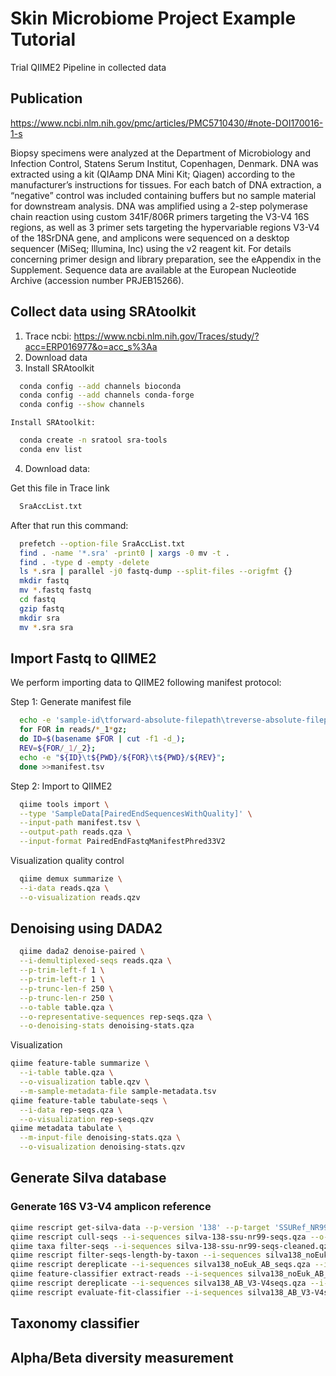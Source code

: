 # Skin Microbiome Project Example Tutorial
Trial QIIME2 Pipeline in collected data
## Publication
https://www.ncbi.nlm.nih.gov/pmc/articles/PMC5710430/#note-DOI170016-1-s

Biopsy specimens were analyzed at the Department of Microbiology and Infection Control, Statens Serum Institut, Copenhagen, Denmark. DNA was extracted using a kit (QIAamp DNA Mini Kit; Qiagen) according to the manufacturer’s instructions for tissues. For each batch of DNA extraction, a “negative” control was included containing buffers but no sample material for downstream analysis. DNA was amplified using a 2-step polymerase chain reaction using custom 341F/806R primers targeting the V3-V4 16S regions, as well as 3 primer sets targeting the hypervariable regions V3-V4 of the 18SrDNA gene, and amplicons were sequenced on a desktop sequencer (MiSeq; Illumina, Inc) using the v2 reagent kit. For details concerning primer design and library preparation, see the eAppendix in the Supplement. Sequence data are available at the European Nucleotide Archive (accession number PRJEB15266).
## Collect data using SRAtoolkit
1. Trace ncbi: https://www.ncbi.nlm.nih.gov/Traces/study/?acc=ERP016977&o=acc_s%3Aa
2. Download data
3. Install SRAtoolkit
  ```bash
    conda config --add channels bioconda
    conda config --add channels conda-forge
    conda config --show channels
  ```
    Install SRAtoolkit:
  ```bash
    conda create -n sratool sra-tools
    conda env list 
  ```
4. Download data:
   
  Get this file in Trace link
  ```bash
    SraAccList.txt
  ```
  After that run this command:
    
  ```bash
    prefetch --option-file SraAccList.txt
    find . -name '*.sra' -print0 | xargs -0 mv -t . 
    find . -type d -empty -delete
    ls *.sra | parallel -j0 fastq-dump --split-files --origfmt {}
    mkdir fastq
    mv *.fastq fastq
    cd fastq
    gzip fastq
    mkdir sra
    mv *.sra sra
  ```
## Import Fastq to QIIME2
  We perform importing data to QIIME2 following manifest protocol:
  
  Step 1: Generate manifest file
```bash
  echo -e 'sample-id\tforward-absolute-filepath\treverse-absolute-filepath' > manifest.tsv
  for FOR in reads/*_1*gz;
  do ID=$(basename $FOR | cut -f1 -d_);
  REV=${FOR/_1/_2};
  echo -e "${ID}\t${PWD}/${FOR}\t${PWD}/${REV}";
  done >>manifest.tsv
```
  Step 2: Import to QIIME2
```bash
  qiime tools import \
  --type 'SampleData[PairedEndSequencesWithQuality]' \
  --input-path manifest.tsv \
  --output-path reads.qza \
  --input-format PairedEndFastqManifestPhred33V2
```
  Visualization quality control
```bash
  qiime demux summarize \
  --i-data reads.qza \
  --o-visualization reads.qzv
```
## Denoising using DADA2
```bash
  qiime dada2 denoise-paired \
  --i-demultiplexed-seqs reads.qza \
  --p-trim-left-f 1 \
  --p-trim-left-r 1 \
  --p-trunc-len-f 250 \
  --p-trunc-len-r 250 \
  --o-table table.qza \
  --o-representative-sequences rep-seqs.qza \
  --o-denoising-stats denoising-stats.qza
```
Visualization
  ```bash
  qiime feature-table summarize \
    --i-table table.qza \
    --o-visualization table.qzv \
    --m-sample-metadata-file sample-metadata.tsv
  qiime feature-table tabulate-seqs \
    --i-data rep-seqs.qza \
    --o-visualization rep-seqs.qzv
  qiime metadata tabulate \
    --m-input-file denoising-stats.qza \
    --o-visualization denoising-stats.qzv
  ```
## Generate Silva database
### Generate 16S V3-V4 amplicon reference
```bash
qiime rescript get-silva-data --p-version '138' --p-target 'SSURef_NR99' --p-include-species-labels --o-silva-sequences silva-138-ssu-nr99-seqs.qza --o-silva-taxonomy silva-138-ssu-nr99-tax.qza
qiime rescript cull-seqs --i-sequences silva-138-ssu-nr99-seqs.qza --o-clean-sequences silva-138-ssu-nr99-seqs-cleaned.qza
qiime taxa filter-seqs --i-sequences silva-138-ssu-nr99-seqs-cleaned.qza --i-taxonomy silva-138-ssu-nr99-tax.qza --p-exclude 'd__Eukaryota' --p-mode 'contains' --o-filtered-sequences silva138_noEuk_seqs.qza
qiime rescript filter-seqs-length-by-taxon --i-sequences silva138_noEuk_seqs.qza --i-taxonomy silva-138-ssu-nr99-tax.qza --p-labels Archaea Bacteria --p-min-lens 900 1200 --o-filtered-seqs silva138_noEuk_AB_seqs.qza --o-discarded-seqs silva138_Euk_seqs_discard.qza
qiime rescript dereplicate --i-sequences silva138_noEuk_AB_seqs.qza --i-taxa silva-138-ssu-nr99-tax.qza --p-threads 12 --o-dereplicated-sequences silva138_noEuk_AB_seqs_uniq.qza --o-dereplicated-taxa silva138_noEuk_AB_tax_uniq.qza
qiime feature-classifier extract-reads --i-sequences silva138_noEuk_AB_seqs_uniq.qza --p-f-primer ACTCCTAYGGGRBGCASCAG --p-r-primer AGCGTGGACTACNNGGGTATCTAAT --p-n-jobs 12 --o-reads silva138_AB_V3-V4seqs.qza
qiime rescript dereplicate --i-sequences silva138_AB_V3-V4seqs.qza --i-taxa silva138_noEuk_AB_tax_uniq.qza --o-dereplicated-sequences silva138_AB_V3-V4seqs_uniq.qza --o-dereplicated-taxa silva138_AB_V3-V4taxa_uniq.qza
qiime rescript evaluate-fit-classifier --i-sequences silva138_AB_V3-V4seqs_uniq.qza --i-taxonomy silva138_AB_V3-V4taxa_uniq.qza --o-classifier silva138_AB_V3-V4_classifier.qza --o-observed-taxonomy silva138_AB_V3-V4_predicted_taxonomy.qza --o-evaluation silva138_AB_V3-V4_classifier_eval.qzv --p-n-jobs 0
```
## Taxonomy classifier
## Alpha/Beta diversity measurement
